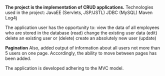 **The project is the implementation of CRUD applications.**
Technologies used in the project:
    JavaEE (Servlets, JSP/JSTL)
    JDBC (MySQL)
    Maven
    Log4j

The application user has the opportunity to: 
view the data of all employees who are stored in the database (read) 
change the existing user data (edit)
delete an existing user or (delete)
create an absolutely new user (update)

**Pagination**
Also, added output of information about all users not more than 5 users on one page. 
Accordingly, the ability to move between pages has been added. 

The application is developed adhering to the MVC model.
